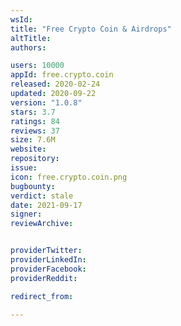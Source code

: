```yaml
---
wsId: 
title: "Free Crypto Coin & Airdrops"
altTitle: 
authors:

users: 10000
appId: free.crypto.coin
released: 2020-02-24
updated: 2020-09-22
version: "1.0.8"
stars: 3.7
ratings: 84
reviews: 37
size: 7.6M
website: 
repository: 
issue: 
icon: free.crypto.coin.png
bugbounty: 
verdict: stale
date: 2021-09-17
signer: 
reviewArchive:


providerTwitter: 
providerLinkedIn: 
providerFacebook: 
providerReddit: 

redirect_from:

---
```



